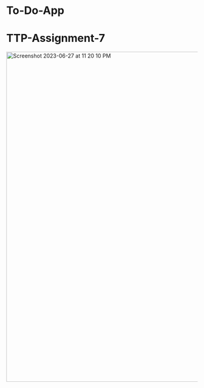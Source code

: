 # To-Do-App
# TTP-Assignment-7
<img width="871" alt="Screenshot 2023-06-27 at 11 20 10 PM" src="https://github.com/VitaliPri/TTP-8/assets/101225909/b054b65c-516e-4cfe-a307-31ad7b275cb7">
